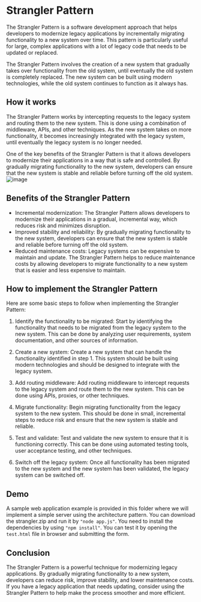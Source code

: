 
# Strangler Pattern

The Strangler Pattern is a software development approach that helps developers to modernize legacy applications by incrementally migrating functionality to a new system over time. This pattern is particularly useful for large, complex applications with a lot of legacy code that needs to be updated or replaced.

The Strangler Pattern involves the creation of a new system that gradually takes over functionality from the old system, until eventually the old system is completely replaced. The new system can be built using modern technologies, while the old system continues to function as it always has.

## How it works

The Strangler Pattern works by intercepting requests to the legacy system and routing them to the new system. This is done using a combination of middleware, APIs, and other techniques. As the new system takes on more functionality, it becomes increasingly integrated with the legacy system, until eventually the legacy system is no longer needed.

One of the key benefits of the Strangler Pattern is that it allows developers to modernize their applications in a way that is safe and controlled. By gradually migrating functionality to the new system, developers can ensure that the new system is stable and reliable before turning off the old system.
![image](https://user-images.githubusercontent.com/43367262/235585012-b42db00c-7030-473f-a168-d4ae6781d278.png)


## Benefits of the Strangler Pattern

- Incremental modernization: The Strangler Pattern allows developers to modernize their applications in a gradual, incremental way, which reduces risk and minimizes disruption.
- Improved stability and reliability: By gradually migrating functionality to the new system, developers can ensure that the new system is stable and reliable before turning off the old system.
- Reduced maintenance costs: Legacy systems can be expensive to maintain and update. The Strangler Pattern helps to reduce maintenance costs by allowing developers to migrate functionality to a new system that is easier and less expensive to maintain.

## How to implement the Strangler Pattern

Here are some basic steps to follow when implementing the Strangler Pattern:

1. Identify the functionality to be migrated: Start by identifying the functionality that needs to be migrated from the legacy system to the new system. This can be done by analyzing user requirements, system documentation, and other sources of information.

2. Create a new system: Create a new system that can handle the functionality identified in step 1. This system should be built using modern technologies and should be designed to integrate with the legacy system.

3. Add routing middleware: Add routing middleware to intercept requests to the legacy system and route them to the new system. This can be done using APIs, proxies, or other techniques.

4. Migrate functionality: Begin migrating functionality from the legacy system to the new system. This should be done in small, incremental steps to reduce risk and ensure that the new system is stable and reliable.

5. Test and validate: Test and validate the new system to ensure that it is functioning correctly. This can be done using automated testing tools, user acceptance testing, and other techniques.

6. Switch off the legacy system: Once all functionality has been migrated to the new system and the new system has been validated, the legacy system can be switched off.

## Demo
A sample web application example is provided in this folder where we will implement a simple server using the architecture pattern. You can download the strangler.zip and run it by `"node app.js"`. You need to install the dependencies by using `"npm install"`. You can test it by opening the `test.html` file in browser and submitting the form.

## Conclusion

The Strangler Pattern is a powerful technique for modernizing legacy applications. By gradually migrating functionality to a new system, developers can reduce risk, improve stability, and lower maintenance costs. If you have a legacy application that needs updating, consider using the Strangler Pattern to help make the process smoother and more efficient.
